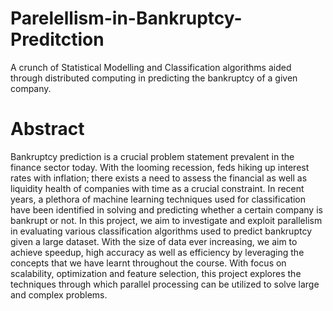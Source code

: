 # Parelellism-in-Bankruptcy-Preditction
A crunch of Statistical Modelling and Classification algorithms aided through distributed computing in predicting the bankruptcy of a given company.

# Abstract
Bankruptcy prediction is a crucial problem statement prevalent in the finance sector today. With the looming recession, feds hiking up interest rates with inflation; there exists a need to assess the financial as well as liquidity health of companies with time as a crucial constraint. In recent years, a plethora of machine learning techniques used for classification have been identified in solving and predicting whether a certain company is bankrupt or not. In this project, we aim to investigate and exploit parallelism in evaluating various classification algorithms used to predict bankruptcy given a large dataset. With the size of data ever increasing, we aim to achieve speedup, high accuracy as well as efficiency by leveraging the concepts that we have learnt throughout the course. With focus on scalability, optimization and feature selection, this project explores the techniques through which parallel processing can be utilized to solve large and complex problems.

